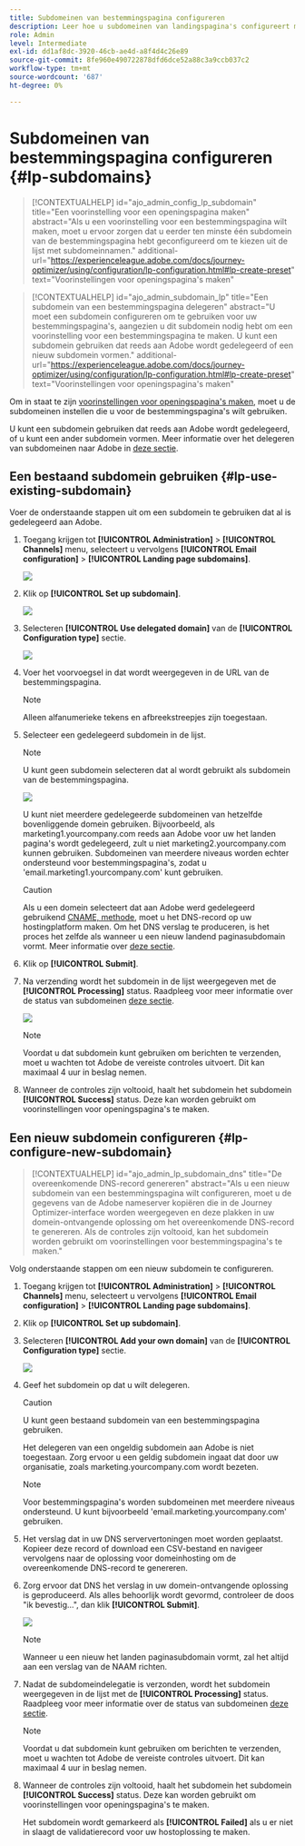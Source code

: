 ```yaml
---
title: Subdomeinen van bestemmingspagina configureren
description: Leer hoe u subdomeinen van landingspagina's configureert met Journey Optimizer
role: Admin
level: Intermediate
exl-id: dd1af8dc-3920-46cb-ae4d-a8f4d4c26e89
source-git-commit: 8fe960e490722878dfd6dce52a88c3a9ccb037c2
workflow-type: tm+mt
source-wordcount: '687'
ht-degree: 0%

---
```


# Subdomeinen van bestemmingspagina configureren {#lp-subdomains}

>[!CONTEXTUALHELP]
>id="ajo_admin_config_lp_subdomain"
>title="Een voorinstelling voor een openingspagina maken"
>abstract="Als u een voorinstelling voor een bestemmingspagina wilt maken, moet u ervoor zorgen dat u eerder ten minste één subdomein van de bestemmingspagina hebt geconfigureerd om te kiezen uit de lijst met subdomeinnamen."
>additional-url="https://experienceleague.adobe.com/docs/journey-optimizer/using/configuration/lp-configuration.html#lp-create-preset" text="Voorinstellingen voor openingspagina&#39;s maken"

>[!CONTEXTUALHELP]
>id="ajo_admin_subdomain_lp"
>title="Een subdomein van een bestemmingspagina delegeren"
>abstract="U moet een subdomein configureren om te gebruiken voor uw bestemmingspagina&#39;s, aangezien u dit subdomein nodig hebt om een voorinstelling voor een bestemmingspagina te maken. U kunt een subdomein gebruiken dat reeds aan Adobe wordt gedelegeerd of een nieuw subdomein vormen."
>additional-url="https://experienceleague.adobe.com/docs/journey-optimizer/using/configuration/lp-configuration.html#lp-create-preset" text="Voorinstellingen voor openingspagina&#39;s maken"

Om in staat te zijn [voorinstellingen voor openingspagina&#39;s maken](lp-presets.md), moet u de subdomeinen instellen die u voor de bestemmingspagina&#39;s wilt gebruiken.

U kunt een subdomein gebruiken dat reeds aan Adobe wordt gedelegeerd, of u kunt een ander subdomein vormen. Meer informatie over het delegeren van subdomeinen naar Adobe in [deze sectie](delegate-subdomain.md).

## Een bestaand subdomein gebruiken {#lp-use-existing-subdomain}

Voer de onderstaande stappen uit om een subdomein te gebruiken dat al is gedelegeerd aan Adobe.

1. Toegang krijgen tot **[!UICONTROL Administration]** > **[!UICONTROL Channels]** menu, selecteert u vervolgens **[!UICONTROL Email configuration]** > **[!UICONTROL Landing page subdomains]**.

   ![](assets/lp_access-subdomains.png)

1. Klik op **[!UICONTROL Set up subdomain]**.

   ![](assets/lp_set-up-subdomain.png)

1. Selecteren **[!UICONTROL Use delegated domain]** van de **[!UICONTROL Configuration type]** sectie.

   ![](assets/lp_use-delegated-subdomain.png)

1. Voer het voorvoegsel in dat wordt weergegeven in de URL van de bestemmingspagina.

   >[!NOTE]
   >
   >Alleen alfanumerieke tekens en afbreekstreepjes zijn toegestaan.

1. Selecteer een gedelegeerd subdomein in de lijst.

   >[!NOTE]
   >
   >U kunt geen subdomein selecteren dat al wordt gebruikt als subdomein van de bestemmingspagina.

   ![](assets/lp_prefix-and-subdomain.png)

   U kunt niet meerdere gedelegeerde subdomeinen van hetzelfde bovenliggende domein gebruiken. Bijvoorbeeld, als marketing1.yourcompany.com reeds aan Adobe voor uw het landen pagina&#39;s wordt gedelegeerd, zult u niet marketing2.yourcompany.com kunnen gebruiken. Subdomeinen van meerdere niveaus worden echter ondersteund voor bestemmingspagina&#39;s, zodat u &#39;email.marketing1.yourcompany.com&#39; kunt gebruiken.

   <!--For landing pages, multi-level subdomains are supported. For example, you can use 'email.marketing.yourcompany.com'.-->

   >[!CAUTION]
   >
   >Als u een domein selecteert dat aan Adobe werd gedelegeerd gebruikend [CNAME, methode](delegate-subdomain.md#cname-subdomain-delegation), moet u het DNS-record op uw hostingplatform maken. Om het DNS verslag te produceren, is het proces het zelfde als wanneer u een nieuw landend paginasubdomain vormt. Meer informatie over [deze sectie](#lp-configure-new-subdomain).

1. Klik op **[!UICONTROL Submit]**.

1. Na verzending wordt het subdomein in de lijst weergegeven met de **[!UICONTROL Processing]** status. Raadpleeg voor meer informatie over de status van subdomeinen [deze sectie](access-subdomains.md).<!--Same statuses?-->

   ![](assets/lp_subdomain-processing.png)

   >[!NOTE]
   >
   >Voordat u dat subdomein kunt gebruiken om berichten te verzenden, moet u wachten tot Adobe de vereiste controles uitvoert. Dit kan maximaal 4 uur in beslag nemen.<!--Learn more in [this section](delegate-subdomain.md#subdomain-validation).-->

1. Wanneer de controles zijn voltooid, haalt het subdomein het subdomein **[!UICONTROL Success]** status. Deze kan worden gebruikt om voorinstellingen voor openingspagina&#39;s te maken.

## Een nieuw subdomein configureren {#lp-configure-new-subdomain}

>[!CONTEXTUALHELP]
>id="ajo_admin_lp_subdomain_dns"
>title="De overeenkomende DNS-record genereren"
>abstract="Als u een nieuw subdomein van een bestemmingspagina wilt configureren, moet u de gegevens van de Adobe nameserver kopiëren die in de Journey Optimizer-interface worden weergegeven en deze plakken in uw domein-ontvangende oplossing om het overeenkomende DNS-record te genereren. Als de controles zijn voltooid, kan het subdomein worden gebruikt om voorinstellingen voor bestemmingspagina&#39;s te maken."

Volg onderstaande stappen om een nieuw subdomein te configureren.

1. Toegang krijgen tot **[!UICONTROL Administration]** > **[!UICONTROL Channels]** menu, selecteert u vervolgens **[!UICONTROL Email configuration]** > **[!UICONTROL Landing page subdomains]**.

1. Klik op **[!UICONTROL Set up subdomain]**.

1. Selecteren **[!UICONTROL Add your own domain]** van de **[!UICONTROL Configuration type]** sectie.

   ![](assets/lp_add-your-own-subdomain.png)

1. Geef het subdomein op dat u wilt delegeren.

   >[!CAUTION]
   >
   >U kunt geen bestaand subdomein van een bestemmingspagina gebruiken.

   Het delegeren van een ongeldig subdomein aan Adobe is niet toegestaan. Zorg ervoor u een geldig subdomein ingaat dat door uw organisatie, zoals marketing.yourcompany.com wordt bezeten.

   >[!NOTE]
   >
   >Voor bestemmingspagina&#39;s worden subdomeinen met meerdere niveaus ondersteund. U kunt bijvoorbeeld &#39;email.marketing.yourcompany.com&#39; gebruiken.

   <!--Journey Optimizer currently does not support multiple subdomains of the same parent domain for landing page configuration-->

1. Het verslag dat in uw DNS serververtoningen moet worden geplaatst. Kopieer deze record of download een CSV-bestand en navigeer vervolgens naar de oplossing voor domeinhosting om de overeenkomende DNS-record te genereren.

1. Zorg ervoor dat DNS het verslag in uw domein-ontvangende oplossing is geproduceerd. Als alles behoorlijk wordt gevormd, controleer de doos &quot;ik bevestig...&quot;, dan klik **[!UICONTROL Submit]**.

   ![](assets/lp_add-your-own-subdomain-confirm.png)

   >[!NOTE]
   >
   >Wanneer u een nieuw het landen paginasubdomain vormt, zal het altijd aan een verslag van de NAAM richten.

1. Nadat de subdomeindelegatie is verzonden, wordt het subdomein weergegeven in de lijst met de **[!UICONTROL Processing]** status. Raadpleeg voor meer informatie over de status van subdomeinen [deze sectie](access-subdomains.md).<!--Same statuses?-->

   >[!NOTE]
   >
   >Voordat u dat subdomein kunt gebruiken om berichten te verzenden, moet u wachten tot Adobe de vereiste controles uitvoert. Dit kan maximaal 4 uur in beslag nemen.<!--Learn more in [this section](#subdomain-validation).-->

1. Wanneer de controles zijn voltooid, haalt het subdomein het subdomein **[!UICONTROL Success]** status. Deze kan worden gebruikt om voorinstellingen voor openingspagina&#39;s te maken.

   Het subdomein wordt gemarkeerd als **[!UICONTROL Failed]** als u er niet in slaagt de validatierecord voor uw hostoplossing te maken.
